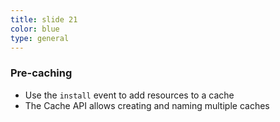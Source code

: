 ```yaml
---
title: slide 21
color: blue
type: general
---
```

### Pre-caching

* Use the `install` event to add resources to a cache
* The Cache API allows creating and naming multiple caches
